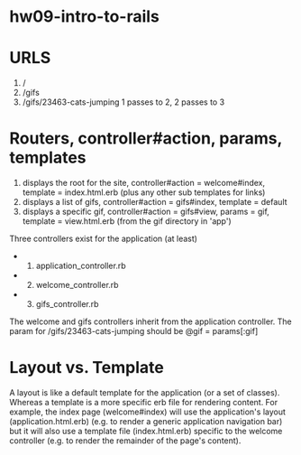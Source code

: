 # hw09-intro-to-rails

# URLS
1. /
2. /gifs
3. /gifs/23463-cats-jumping
1 passes to 2, 2 passes to 3

# Routers, controller#action, params, templates
1. displays the root for the site, controller#action = welcome#index, template = index.html.erb (plus any other sub templates for links)
2. displays a list of gifs, controller#action = gifs#index, template = default
3. displays a specific gif, controller#action = gifs#view, params = gif, template = view.html.erb (from the gif directory in 'app')

Three controllers exist for the application (at least)
-   1. application_controller.rb
-   2. welcome_controller.rb
-   3. gifs_controller.rb


The welcome and gifs controllers inherit from the application controller.
The param for /gifs/23463-cats-jumping should be @gif = params[:gif]

# Layout vs. Template
A layout is like a default template for the application (or a set of classes). Whereas a template is a more specific erb file for rendering content. For example, the index page (welcome#index) will use the application's layout (application.html.erb) (e.g. to render a generic application navigation bar) but it will also use a template file (index.html.erb) specific to the welcome controller (e.g. to render the remainder of the page's content).


